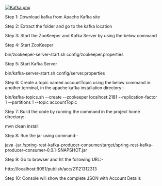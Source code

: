 [![Kafka.png](https://i.postimg.cc/fLq7wWb2/Kafka.png)](https://postimg.cc/8JWf4SMM)


Step 1: Download kafka from Apache Kafka site

Step 2: Extract the folder and go to the kafka location

Step 3: Start the ZooKeeper and Kafka Server by using the below command

Step 4: Start ZooKeeper

bin/zookeeper-server-start.sh config/zookeeper.properties

Step 5: Start Kafka Server

bin/kafka-server-start.sh config/server.properties

Step 6: Create a topic named accountTopic using the below command in another terminal, in the apache kafka installation directory:-

bin/kafka-topics.sh --create --zookeeper localhost:2181 --replication-factor 1 --partitions 1 --topic accountTopic

Step 7: Build the code by running the command in the project home directory:-

mvn clean install

Step 8: Run the jar using command:-

java -jar /spring-rest-kafka-producer-consumer/target/spring-rest-kafka-producer-consumer-0.0.1-SNAPSHOT.jar

Step 9: Go to browser and hit the following URL:-

http://localhost:8051/publish/acc/21121312313


Step 10: Console will show the complete JSON with Account Details
